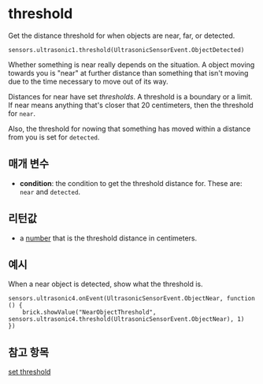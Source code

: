 # threshold

Get the distance threshold for when objects are near, far, or detected.

```sig
sensors.ultrasonic1.threshold(UltrasonicSensorEvent.ObjectDetected)
```

Whether something is near really depends on the situation. A object moving towards you is "near" at further distance than something that isn't moving due to the time necessary to move out of its way.

Distances for near have set *thresholds*. A threshold is a boundary or a limit. If near means anything that's closer that 20 centimeters, then the threshold for `near`.

Also, the threshold for nowing that something has moved within a distance from you is set for `detected`.

## 매개 변수

* **condition**: the condition to get the threshold distance for. These are: `near` and `detected`.

## 리턴값

* a [number](/types/number) that is the threshold distance in centimeters.

## 예시

When a near object is detected, show what the threshold is.

```blocks
sensors.ultrasonic4.onEvent(UltrasonicSensorEvent.ObjectNear, function () {
    brick.showValue("NearObjectThreshold", sensors.ultrasonic4.threshold(UltrasonicSensorEvent.ObjectNear), 1)
})
```

## 참고 항목

[set threshold](/reference/sensors/ultrasonic/set-threshold)